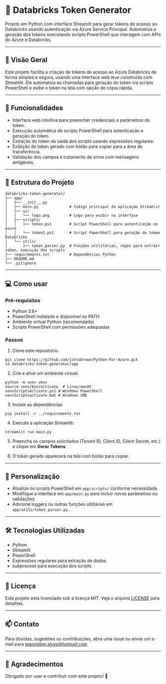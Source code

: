 # 🔐 Databricks Token Generator

Projeto em Python com interface Streamlit para gerar tokens de acesso ao Databricks usando autenticação via Azure Service Principal. Automatiza a geração dos tokens executando scripts PowerShell que interagem com APIs do Azure e Databricks.

---

## 🧩 Visão Geral

Este projeto facilita a criação de tokens de acesso ao Azure Databricks de forma simples e segura, usando uma interface web leve construída com Streamlit. Ele automatiza as chamadas para geração do token via scripts PowerShell e exibe o token na tela com opção de cópia rápida.

---

## 🚀 Funcionalidades

- Interface web intuitiva para preencher credenciais e parâmetros do token.
- Execução automática de scripts PowerShell para autenticação e geração do token.
- Extração do token da saída dos scripts usando expressões regulares.
- Exibição do token gerado com botão para copiar para a área de transferência.
- Validação dos campos e tratamento de erros com mensagens amigáveis.

---

## 📁 Estrutura do Projeto

```
databricks-token-generator/
├── app/
│   ├── __init__.py
│   ├── main.py              # Código principal da aplicação Streamlit
│   ├── ui/
│   │   └── logo.png         # Logo para exibir na interface
│   ├── scripts/
│   │   ├── token.ps1        # Script PowerShell para autenticação no Azure
│   │   └── token2.ps1       # Script PowerShell para geração do token Databricks
│   └── utils/
│       ├── token_parser.py  # Funções utilitárias, regex para extrair token, execução dos scripts
├── requirements.txt         # Dependências Python
├── README.md
└── .gitignore
```

---

## 💻 Como usar

### Pré-requisitos

- Python 3.8+
- PowerShell instalado e disponível no PATH
- Ambiente virtual Python (recomendado)
- Scripts PowerShell com permissões adequadas

### Passos

1. Clone este repositório:

```
git clone https://github.com/jottabrown/Python-For-Azure.git
cd databricks-token-generator/app
```

2. Crie e ative um ambiente virtual:

```
python -m venv venv
source venv/bin/activate  # Linux/macOS
venvScriptsActivate.ps1 # Windows PowerShell
venvScriptsactivate.bat # Windows CMD
```

3. Instale as dependências:

```
pip install -r ../requirements.txt
```

4. Execute a aplicação Streamlit:

```
streamlit run main.py
```

5. Preencha os campos solicitados (Tenant ID, Client ID, Client Secret, etc.) e clique em **Gerar Tokens**.

6. O token gerado aparecerá na tela com botão para copiar.

---

## 🔧 Personalização

- Atualize os scripts PowerShell em `app/scripts/` conforme necessidade.
- Modifique a interface em `app/main.py` para incluir novos parâmetros ou validações.
- Adicione loggers ou outras funções utilitárias em `app/utils/token_parser.py`.

---

## 🛠️ Tecnologias Utilizadas

- Python
- Streamlit
- PowerShell
- Expressões regulares para extração de dados
- subprocess para execução dos scripts

---

## 📄 Licença

Este projeto está licenciado sob a licença MIT. Veja o arquivo [LICENSE](LICENSE) para detalhes.

---

## 📫 Contato

Para dúvidas, sugestões ou contribuições, abra uma issue ou envie um e-mail para jeancleber.alves@hotmail.com

---

## 📢 Agradecimentos

Obrigado por usar e contribuir com este projeto! 🚀
